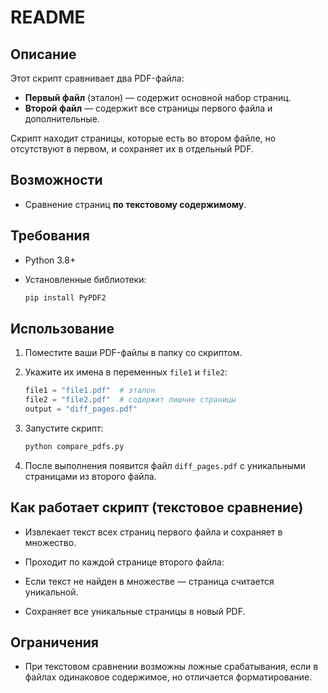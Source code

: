 # README

## Описание

Этот скрипт сравнивает два PDF-файла:

* **Первый файл** (эталон) — содержит основной набор страниц.
* **Второй файл** — содержит все страницы первого файла и дополнительные.

Скрипт находит страницы, которые есть во втором файле, но отсутствуют в первом, и сохраняет их в отдельный PDF.

## Возможности

* Сравнение страниц **по текстовому содержимому**.

## Требования

* Python 3.8+
* Установленные библиотеки:

  ```bash
  pip install PyPDF2
  ```

## Использование

1. Поместите ваши PDF-файлы в папку со скриптом.
2. Укажите их имена в переменных `file1` и `file2`:

   ```python
   file1 = "file1.pdf"  # эталон
   file2 = "file2.pdf"  # содержит лишние страницы
   output = "diff_pages.pdf"
   ```
3. Запустите скрипт:

   ```bash
   python compare_pdfs.py
   ```
4. После выполнения появится файл `diff_pages.pdf` с уникальными страницами из второго файла.

## Как работает скрипт (текстовое сравнение)

* Извлекает текст всех страниц первого файла и сохраняет в множество.
* Проходит по каждой странице второго файла:

* Если текст не найден в множестве — страница считается уникальной.
* Сохраняет все уникальные страницы в новый PDF.

## Ограничения

* При текстовом сравнении возможны ложные срабатывания, если в файлах одинаковое содержимое, но отличается форматирование.
